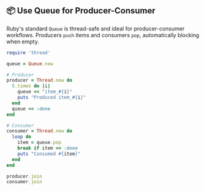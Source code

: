## 📦 Use Queue for Producer-Consumer

Ruby's standard `Queue` is thread-safe and ideal for producer-consumer workflows. Producers `push` items and consumers `pop`, automatically blocking when empty.

```ruby
require 'thread'

queue = Queue.new

# Producer
producer = Thread.new do
  5.times do |i|
    queue << "item_#{i}"
    puts "Produced item_#{i}"
  end
  queue << :done
end

# Consumer
consumer = Thread.new do
  loop do
    item = queue.pop
    break if item == :done
    puts "Consumed #{item}"
  end
end

producer.join
consumer.join
```